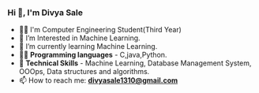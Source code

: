 ### Hi 👋, I'm Divya Sale

- 👩‍🎓 I'm Computer Engineering Student(Third Year)
- 👀 I’m Interested in Machine Learning. 
- 🌱 I’m currently learning Machine Learning.
- 👩‍💻 **Programming languages** - C,java,Python.
- 📍 **Technical Skills** - Machine Learning, Database Management System, OOOps, Data structures and algorithms. 
- 📫 How to reach me: **divyasale1310@gmail.com**

